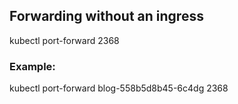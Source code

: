 ## Forwarding without an ingress

kubectl port-forward <pod-name> 2368

### Example:

kubectl port-forward blog-558b5d8b45-6c4dg 2368
